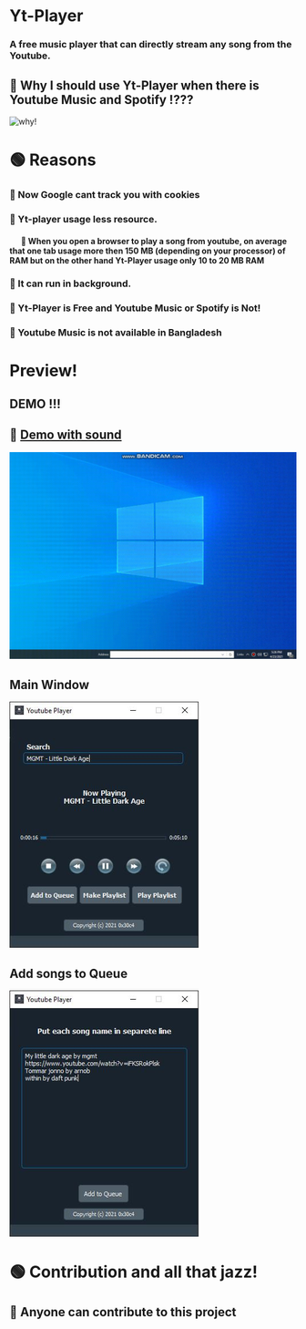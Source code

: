 # Yt-Player
### A free music player that can directly stream any song from the Youtube.

## 🔴 Why I should use Yt-Player when there is Youtube Music and Spotify !???
![why!](https://media.giphy.com/media/5QP2SaG7TlBjH0mbo5/giphy.gif)

# 🟢 Reasons
### 🔳 Now Google cant track you with cookies
### 🔳 Yt-player usage less resource.
#### &nbsp;&nbsp;&nbsp;&nbsp;&nbsp; 🔳 When you open a browser to play a song from youtube, on average that one tab usage more then 150 MB (depending on your processor) of RAM but on the other hand Yt-Player usage only 10 to 20 MB RAM 
### 🔳 It can run in background.
### 🔳 Yt-Player is Free and Youtube Music or Spotify is Not!
### 🔳 Youtube Music is not available in Bangladesh


# Preview!
  ## DEMO !!!
  ## 🔷 <a href="https://drive.google.com/file/d/1oGLMmhcmMDk8U7bgrWZZGGjPaPAYzBmY/view?usp=sharing">Demo with sound</a>
  ![Main window](https://raw.githubusercontent.com/0x30c4/Yt-Player/main/SS/demo-g.gif?raw=true)

  ## Main Window
   ![Main window](https://raw.githubusercontent.com/0x30c4/Yt-Player/main/SS/demo.JPG?raw=true)
  ## Add songs to Queue
  ![Queue window](https://raw.githubusercontent.com/0x30c4/Yt-Player/main/SS/add-q.JPG?raw=true)

# 🟢 Contribution and all that jazz!
## 🔷 Anyone can contribute to this project
